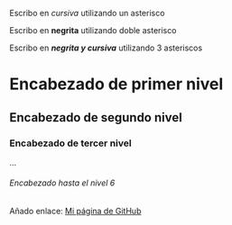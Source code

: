 Escribo en *cursiva* utilizando un asterisco

Escribo en **negrita** utilizando doble asterisco

Escribo en ***negrita y cursiva*** utilizando 3 asteriscos

# Encabezado de primer nivel

## Encabezado de segundo nivel

### Encabezado de tercer nivel

...

###### Encabezado hasta el nivel 6

Añado enlace: [Mi página de GitHub](https://github.com/JUANC75/mi-primer-repo)